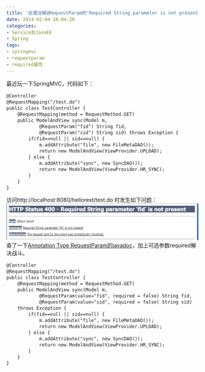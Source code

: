 ```yaml
---
title: '处理注解@RequestParam的"Required String parameter is not present"'
date: 2014-02-04 10:04:20
categories: 
- Service及JavaEE
- Spring
tags: 
- springmvc
- requestparam
- required属性
---
```

最近玩一下SpringMVC，代码如下：
```
@Controller
@RequestMapping("/test.do")
public class TestController {
    @RequestMapping(method = RequestMethod.GET)
    public ModelAndView sync(Model m, 
            @RequestParam("fid") String fid,
            @RequestParam("sid") String sid) throws Exception {        
        if(fid==null || sid==null) {
            m.addAttribute("file", new FileMetaDAO());
            return new ModelAndView(ViewProvider.UPLOAD);
        } else {
            m.addAttribute("sync", new SyncDAO());
            return new ModelAndView(ViewProvider.HR_SYNC);            
        }
    }
}
```
访问http://localhost:8080/hellorest/test.do 时发生如下问题：![处理注解@RequestParam的"Required String parameter is not present"](/images/2014/2/0026uWfMgy6MJkj4sBC5c.jpg)
查了一下[Annotation Type RequestParam的javadoc](http://docs.spring.io/spring/docs/3.0.x/api/org/springframework/web/bind/annotation/RequestParam.html)，加上可选参数required解决战斗。
```
@Controller
@RequestMapping("/test.do")
public class TestController {
    @RequestMapping(method = RequestMethod.GET)
    public ModelAndView sync(Model m, 
            @RequestParam(value="fid", required = false) String fid,
            @RequestParam(value="sid", required = false) String sid) 
    throws Exception {        
        if(fid==null || sid==null) {
            m.addAttribute("file", new FileMetaDAO());
            return new ModelAndView(ViewProvider.UPLOAD);
        } else {
            m.addAttribute("sync", new SyncDAO());
            return new ModelAndView(ViewProvider.HR_SYNC);            
        }
    }
}
```
